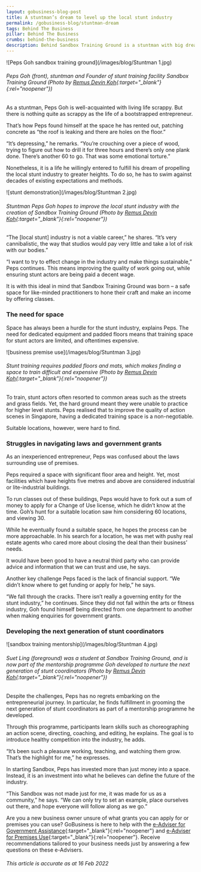 ```yaml
---
layout: gobusiness-blog-post
title: A stuntman’s dream to level up the local stunt industry
permalink: /gobusiness-blog/stuntman-dream
tags: Behind The Business
pillar: Behind The Business
crumbs: behind-the-business
description: Behind Sandbox Training Ground is a stuntman with big dreams to elevate the local stunt industry. This is his entrepreneurial story of dogged determination.
---
```


![Peps Goh sandbox training ground](/images/blog/Stuntman 1.jpg)
###### Peps Goh (front), stuntman and Founder of stunt training facility Sandbox Training Ground (Photo by [Remus Devin Koh](https://www.instagram.com/remus.jpg/){:target="_blank"}{:rel="noopener"})

As a stuntman, Peps Goh is well-acquainted with living life scrappy. But there is nothing quite as scrappy as the life of a bootstrapped entrepreneur. 

That’s how Peps found himself at the space he has rented out, patching concrete as “the roof is leaking and there are holes on the floor.” 

“It’s depressing,” he remarks. “You’re crouching over a piece of wood, trying to figure out how to drill it for three hours and there’s only one plank done. There’s another 60 to go. That was some emotional torture.” 

Nonetheless, it is a life he willingly entered to fulfill his dream of propelling the local stunt industry to greater heights. To do so, he has to swim against decades of existing expectations and methods. 

![stunt demonstration](/images/blog/Stuntman 2.jpg)
###### Stuntman Peps Goh hopes to improve the local stunt industry with the creation of Sandbox Training Ground (Photo by [Remus Devin Koh](https://www.instagram.com/remus.jpg/){:target="_blank"}{:rel="noopener"})

“The [local stunt] industry is not a viable career,” he shares. “It’s very cannibalistic, the way that studios would pay very little and take a lot of risk with our bodies.” 

“I want to try to effect change in the industry and make things sustainable,” Peps continues. This means improving the quality of work going out, while ensuring stunt actors are being paid a decent wage. 

It is with this ideal in mind that Sandbox Training Ground was born – a safe space for like-minded practitioners to hone their craft and make an income by offering classes. 

### The need for space

Space has always been a hurdle for the stunt industry, explains Peps. The need for dedicated equipment and padded floors means that training space for stunt actors are limited, and oftentimes expensive. 

![business premise use](/images/blog/Stuntman 3.jpg)
###### Stunt training requires padded floors and mats, which makes finding a space to train difficult and expensive (Photo by [Remus Devin Koh](https://www.instagram.com/remus.jpg/){:target="_blank"}{:rel="noopener"})

To train, stunt actors often resorted to common areas such as the streets and grass fields. Yet, the hard ground meant they were unable to practice for higher level stunts. Peps realised that to improve the quality of action scenes in Singapore, having a dedicated training space is a non-negotiable. 

Suitable locations, however, were hard to find. 

### Struggles in navigating laws and government grants

As an inexperienced entrepreneur, Peps was confused about the laws surrounding use of premises.

Peps required a space with significant floor area and height. Yet, most facilities which have heights five metres and above are considered industrial or lite-industrial buildings. 

To run classes out of these buildings, Peps would have to fork out a sum of money to apply for a Change of Use license, which he didn’t know at the time. Goh’s hunt for a suitable location saw him considering 60 locations, and viewing 30. 

While he eventually found a suitable space, he hopes the process can be more approachable. In his search for a location, he was met with pushy real estate agents who cared more about closing the deal than their business’ needs. 

It would have been good to have a neutral third party who can provide advice and information that we can trust and use, he says. 

Another key challenge Peps faced is the lack of financial support. “We didn’t know where to get funding or apply for help,” he says. 

“We fall through the cracks. There isn’t really a governing entity for the stunt industry,” he continues. Since they did not fall within the arts or fitness industry, Goh found himself being directed from one department to another when making enquiries for government grants. 

### Developing the next generation of stunt coordinators

![sandbox training mentorship](/images/blog/Stuntman 4.jpg)
###### Suet Ling (foreground) was a student at Sandbox Training Ground, and is now part of the mentorship programme Goh developed to nurture the next generation of stunt coordinators (Photo by [Remus Devin Koh](https://www.instagram.com/remus.jpg/){:target="_blank"}{:rel="noopener"})

Despite the challenges, Peps has no regrets embarking on the entrepreneurial journey. In particular, he finds fulfillment in grooming the next generation of stunt coordinators as part of a mentorship programme he developed. 

Through this programme, participants learn skills such as choreographing an action scene, directing, coaching, and editing, he explains. The goal is to introduce healthy competition into the industry, he adds. 

“It’s been such a pleasure working, teaching, and watching them grow. That’s the highlight for me,” he expresses. 

In starting Sandbox, Peps has invested more than just money into a space. Instead, it is an investment into what he believes can define the future of the industry. 

“This Sandbox was not made just for me, it was made for us as a community,” he says. “We can only try to set an example, place ourselves out there, and hope everyone will follow along as we go.” 


Are you a new business owner unsure of what grants you can apply for or premises you can use? GoBusiness is here to help with the [e-Adviser for Government Assistance](https://gaeadviser.gobusiness.gov.sg/?src=about_govassist?src=gobiz_blog){:target="_blank"}{:rel="noopener"} and [e-Adviser for Premises Use](https://eadviser.gobusiness.gov.sg/premisesusecheck??src=gobiz_blog){:target="_blank"}{:rel="noopener"}. Receive recommendations tailored to your business needs just by answering a few questions on these e-Advisers.

###### This article is accurate as at 16 Feb 2022
